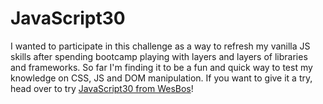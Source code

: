 # JavaScript30

I wanted to participate in this challenge as a way to refresh my vanilla JS skills after spending bootcamp playing with layers and layers of libraries and frameworks. So far I'm finding it to be a fun and quick way to test my knowledge on CSS, JS and DOM manipulation. If you want to give it a try, head over to try [JavaScript30 from WesBos](https://javascript30.com/)!
